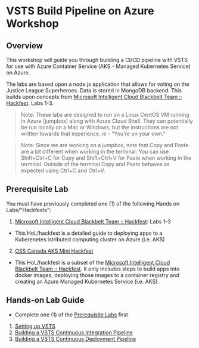 # VSTS Build Pipeline on Azure Workshop

## Overview

This workshop will guide you through building a CI/CD pipeline with VSTS for use with Azure Container Service (AKS - Managed Kubernetes Service) on Azure.

The labs are based upon a node.js application that allows for voting on the Justice League Superheroes. Data is stored in MongoDB backend.  This builds upon concepts from [Microsoft Intelligent Cloud Blackbelt Team :: Hackfest](https://github.com/Azure/blackbelt-aks-hackfest): Labs 1-3.

> Note: These labs are designed to run on a Linux CentOS VM running in Azure (jumpbox) along with Azure Cloud Shell. They can potentially be run locally on a Mac or Windows, but the instructions are not written towards that experience. ie - "You're on your own."

> Note: Since we are working on a jumpbox, note that Copy and Paste are a bit different when working in the terminal. You can use Shift+Ctrl+C for Copy and Shift+Ctrl+V for Paste when working in the terminal. Outside of the terminal Copy and Paste behaves as expected using Ctrl+C and Ctrl+V. 

## Prerequisite Lab

You must have previously completed one (1) of the following Hands on Labs/"Hackfests":
1. [Microsoft Intelligent Cloud Blackbelt Team :: Hackfest](https://github.com/Azure/blackbelt-aks-hackfest): Labs 1-3
  - This HoL/hackfest is a detailed guide to deploying apps to a Kuberenetes istributed computing cluster on Azure (i.e. AKS)
2. [OSS Canada AKS Mini Hackfest](https://github.com/OSSCanada/aks-mini-hackfest)
  - This HoL/hackfest is a subset of the [Microsoft Intelligent Cloud Blackbelt Team :: Hackfest](https://github.com/Azure/blackbelt-aks-hackfest).  It only includes steps to build apps into docker images, deploying those images to a container registry and creating an Azure Managed Kubernetes Service (i.e. AKS).

## Hands-on Lab Guide

- Complete one (1) of the [Prerequisite Labs](#prerequisite-lab) first

1. [Setting up VSTS](hol-content/01-setup_vsts.md)
2. [Building a VSTS Continuous Integration Pipeline](hol-content/02-build_vsts_ci.md)
3. [Building a VSTS Continuous Deployment Pipeline](hol-content/03-build_vsts_cd.md)
